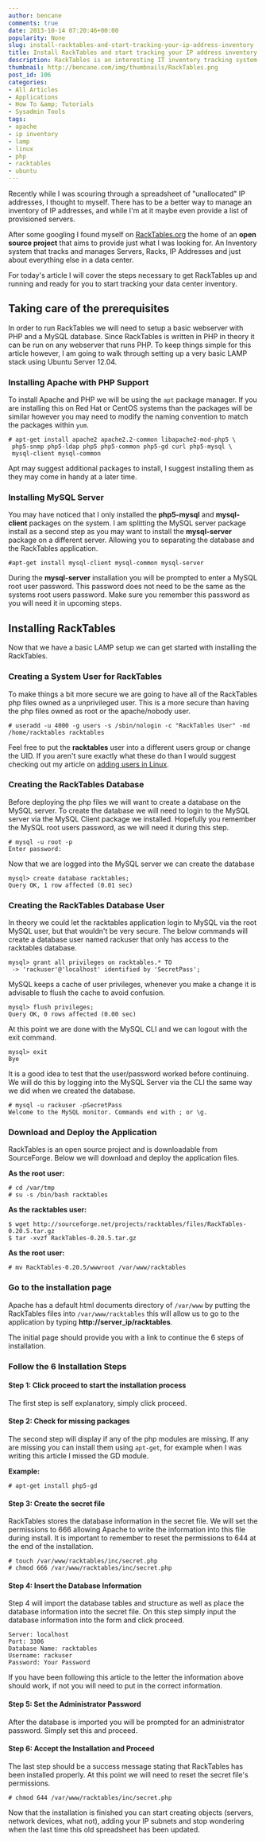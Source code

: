 ```yaml
---
author: bencane
comments: true
date: 2013-10-14 07:20:46+00:00
popularity: None
slug: install-racktables-and-start-tracking-your-ip-address-inventory
title: Install RackTables and start tracking your IP address inventory
description: RackTables is an interesting IT inventory tracking system that can be used to track IP addresses as well as the hardware they are attached to.
thumbnail: http://bencane.com/img/thumbnails/RackTables.png
post_id: 106
categories:
- All Articles
- Applications
- How To &amp; Tutorials
- Sysadmin Tools
tags:
- apache
- ip inventory
- lamp
- linux
- php
- racktables
- ubuntu
---
```


Recently while I was scouring through a spreadsheet of "unallocated" IP addresses, I thought to myself. There has to be a better way to manage an inventory of IP addresses, and while I'm at it maybe even provide a list of provisioned servers.

After some googling I found myself on [RackTables.org](http://RackTables.org) the home of an **open source project** that aims to provide just what I was looking for. An Inventory system that tracks and manages Servers, Racks, IP Addresses and just about everything else in a data center.

For today's article I will cover the steps necessary to get RackTables up and running and ready for you to start tracking your data center inventory.

## Taking care of the prerequisites

In order to run RackTables we will need to setup a basic webserver with PHP and a MySQL database. Since RackTables is written in PHP in theory it can be run on any webserver that runs PHP. To keep things simple for this article however, I am going to walk through setting up a very basic LAMP stack using Ubuntu Server 12.04.

### Installing Apache with PHP Support

To install Apache and PHP we will be using the `apt` package manager. If you are installing this on Red Hat or CentOS systems than the packages will be similar however you may need to modify the naming convention to match the packages within `yum`.

    # apt-get install apache2 apache2.2-common libapache2-mod-php5 \
     php5-snmp php5-ldap php5 php5-common php5-gd curl php5-mysql \
     mysql-client mysql-common

Apt may suggest additional packages to install, I suggest installing them as they may come in handy at a later time.

### Installing MySQL Server

You may have noticed that I only installed the **php5-mysql** and **mysql-client** packages on the system. I am splitting the MySQL server package install as a second step as you may want to install the **mysql-server** package on a different server. Allowing you to separating the database and the RackTables application.

    #apt-get install mysql-client mysql-common mysql-server

During the **mysql-server** installation you will be prompted to enter a MySQL root user password. This password does not need to be the same as the systems root users password. Make sure you remember this password as you will need it in upcoming steps.

## Installing RackTables

Now that we have a basic LAMP setup we can get started with installing the RackTables.

### Creating a System User for RackTables

To make things a bit more secure we are going to have all of the RackTables php files owned as a unprivileged user. This is a more secure than having the php files owned as root or the apache/nobody user.

    # useradd -u 4000 -g users -s /sbin/nologin -c "RackTables User" -md /home/racktables racktables

Feel free to put the **racktables** user into a different users group or change the UID. If you aren't sure exactly what these do than I would suggest checking out my article on [adding users in Linux](http://bencane.com/2013/06/24/adding-and-modifying-users-groups-in-linux/).

### Creating the RackTables Database

Before deploying the php files we will want to create a database on the MySQL server. To create the database we will need to login to the MySQL server via the MySQL Client package we installed. Hopefully you remember the MySQL root users password, as we will need it during this step.

    # mysql -u root -p 
    Enter password:

Now that we are logged into the MySQL server we can create the database

    mysql> create database racktables;
    Query OK, 1 row affected (0.01 sec)

### Creating the RackTables Database User

In theory we could let the racktables application login to MySQL via the root MySQL user, but that wouldn't be very secure. The below commands will create a database user named rackuser that only has access to the racktables database.

    mysql> grant all privileges on racktables.* TO
     -> 'rackuser'@'localhost' identified by 'SecretPass';

MySQL keeps a cache of user privileges, whenever you make a change it is advisable to flush the cache to avoid confusion.

    mysql> flush privileges;
    Query OK, 0 rows affected (0.00 sec)

At this point we are done with the MySQL CLI and we can logout with the exit command.

    mysql> exit
    Bye

It is a good idea to test that the user/password worked before continuing. We will do this by logging into the MySQL Server via the CLI the same way we did when we created the database.

    # mysql -u rackuser -pSecretPass
    Welcome to the MySQL monitor. Commands end with ; or \g.

### Download and Deploy the Application

RackTables is an open source project and is downloadable from SourceForge. Below we will download and deploy the application files.

**As the root user:**

    # cd /var/tmp
    # su -s /bin/bash racktables

**As the racktables user:**

    $ wget http://sourceforge.net/projects/racktables/files/RackTables-0.20.5.tar.gz
    $ tar -xvzf RackTables-0.20.5.tar.gz

**As the root user:**

    # mv RackTables-0.20.5/wwwroot /var/www/racktables

### Go to the installation page

Apache has a default html documents directory of `/var/www` by putting the RackTables files into `/var/www/racktables` this will allow us to go to the application by typing **http://server_ip/racktables**.

The initial page should provide you with a link to continue the 6 steps of installation.

### Follow the 6 Installation Steps

#### Step 1: Click proceed to start the installation process

The first step is self explanatory, simply click proceed.

#### Step 2: Check for missing packages

The second step will display if any of the php modules are missing. If any are missing you can install them using `apt-get`, for example when I was writing this article I missed the GD module.

**Example:**

    # apt-get install php5-gd

#### Step 3: Create the secret file

RackTables stores the database information in the secret file. We will set the permissions to 666 allowing Apache to write the information into this file during install. It is important to remember to reset the permissions to 644 at the end of the installation.

    # touch /var/www/racktables/inc/secret.php
    # chmod 666 /var/www/racktables/inc/secret.php

#### Step 4: Insert the Database Information

Step 4 will import the database tables and structure as well as place the database information into the secret file. On this step simply input the database information into the form and click proceed.

    Server: localhost
    Port: 3306
    Database Name: racktables
    Username: rackuser
    Password: Your Password

If you have been following this article to the letter the information above should work, if not you will need to put in the correct information.

#### Step 5: Set the Administrator Password

After the database is imported you will be prompted for an administrator password. Simply set this and proceed.

#### Step 6: Accept the Installation and Proceed

The last step should be a success message stating that RackTables has been installed properly. At this point we will need to reset the secret file's permissions.

    # chmod 644 /var/www/racktables/inc/secret.php

Now that the installation is finished you can start creating objects (servers, network devices, what not), adding your IP subnets and stop wondering when the last time this old spreadsheet has been updated.
